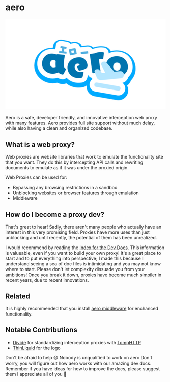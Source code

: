 # aero

![aero logo](./aero.webp)

Aero is a safe, developer friendly, and innovative interception web proxy with many features. Aero provides full site support without much delay, while also having a clean and organized codebase.

## What is a web proxy?

Web proxies are website libraries that work to emulate the functionality site that you want. They do this by intercepting API calls and rewriting documents to emulate as if it was under the proxied origin.

Web Proxies can be used for:

- Bypassing any browsing restrictions in a sandbox
- Unblocking websites or browser features through emulation
- Middleware

## How do I become a proxy dev?

That's great to hear! Sadly, there aren't many people who actually have an interest in this very promising field. Proxies have more uses than just unblocking and until recently, the potential of them has been unrealized.

I would recommend by reading the [Index for the Dev Docs](./docs/For%20devs/Index.md). This information is valueable, even if you want to build your own proxy! It's a great place to start and to put everything into perspective; I made this because I understand seeing a sea of doc files is intimidating and you may not know where to start. Please don't let complexity dissuade you from your ambitions! Once you break it down, proxies have become much simpiler in recent years, due to recent innovations.

## Related

It is highly recommended that you install [aero middleware](https://github.com/ProxyHaven/proxy-middleware) for enchanced functionality.

## Notable Contributions

- [Divide](https://github.com/e9x) for standardizing interception proxies with [TompHTTP](https://github.com/tomphttp/bare-server-node)
- [ThinLiquid](https://github.com/ThinLiquid) for the logo

Don't be afraid to help 😄
Nobody is unqualified to work on aero
Don't worry, you will figure out how aero works with our amazing dev docs. Remember if you have ideas for how to improve the docs, please suggest them
I appreciate all of you 💖
